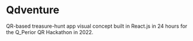 # Qdventure

QR-based treasure-hunt app visual concept built in React.js in 24 hours for the Q_Perior QR Hackathon in 2022.
